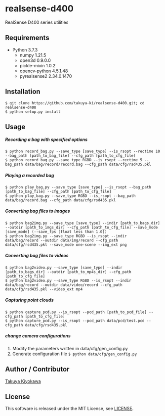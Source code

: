 # realsense-d400

RealSense D400 series utilities

## Requirements

- Python 3.7.3
  - numpy 1.21.5
  - open3d 0.9.0.0
  - pickle-mixin 1.0.2
  - opencv-python 4.5.1.48
  - pyrealsense2 2.34.0.1470

## Installation

	$ git clone https://github.com/takuya-ki/realsense-d400.git; cd realsense-d400
	$ python setup.py install

## Usage

##### Recording a bag with specified options
    $ python record_bag.py --save_type [save_type] --is_rsopt --rectime 10 --bag_path [path_to_bag_file] --cfg_path [path_to_cfg_file]
    $ python record_bag.py --save_type RGBD --is_rsopt --rectime 5 --bag_path data/bag/record/record.bag --cfg_path data/cfg/rsd435.pkl

##### Playing a recorded bag
    $ python play_bag.py --save_type [save_type] --is_rsopt --bag_path [path_to_bag_file] --cfg_path [path_to_cfg_file]
    $ python play_bag.py --save_type RGBD --is_rsopt --bag_path data/bag/record.bag --cfg_path data/cfg/rsd435.pkl

##### Converting bag files to images
    $ python bag2img.py --save_type [save_type] --indir [path_to_bags_dir] --outdir [path_to_imgs_dir] --cfg_path [path_to_cfg_file] --save_mode [save_mode] (--save_fps [float less than 1.0])
    $ python bag2img.py --save_type RGBD --is_rsopt --indir data/bag/record --outdir data/img/record --cfg_path data/cfg/rsd435.pkl --save_mode one-scene --img_ext png

##### Converting bag files to videos
    $ python bag2video.py --save_type [save_type] --indir [path_to_bags_dir] --outdir [path_to_mp4s_dir] --cfg_path [path_to_cfg_file]
    $ python bag2video.py --save_type RGBD --is_rsopt --indir data/bag/record --outdir data/video/record --cfg_path data/cfg/rsd435.pkl --video_ext mp4

##### Capturing point clouds
    $ python capture_pcd.py --is_rsopt --pcd_path [path_to_pcd_file] --cfg_path [path_to_cfg_file]
    $ python capture_pcd.py --is_rsopt --pcd_path data/pcd/test.pcd --cfg_path data/cfg/rsd435.pkl

##### change camera configurations

1. Modify the parameters written in data/cfg/gen_config.py
2. Generate configuration file `$ python data/cfg/gen_config.py`

## Author / Contributor

[Takuya Kiyokawa](https://takuya-ki.github.io/)

## License

This software is released under the MIT License, see [LICENSE](./LICENSE).
